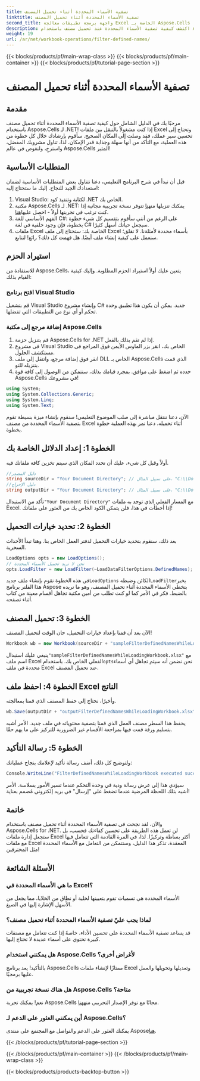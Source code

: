 ```yaml
---
title: تصفية الأسماء المحددة أثناء تحميل المصنف
linktitle: تصفية الأسماء المحددة أثناء تحميل المصنف
second_title: واجهة برمجة تطبيقات معالجة Excel الخاصة بـ Aspose.Cells .NET
description: اكتشف كيفية تصفية الأسماء المحددة عند تحميل مصنف باستخدام Aspose.Cells for .NET. دليل خطوة بخطوة لتحسين التعامل مع Excel.
weight: 19
url: /ar/net/workbook-operations/filter-defined-names/
---
```


{{< blocks/products/pf/main-wrap-class >}}
{{< blocks/products/pf/main-container >}}
{{< blocks/products/pf/tutorial-page-section >}}

# تصفية الأسماء المحددة أثناء تحميل المصنف

## مقدمة
مرحبًا بك في الدليل الشامل حول كيفية تصفية الأسماء المحددة أثناء تحميل مصنف باستخدام Aspose.Cells لـ .NET! إذا كنت مشغولاً بالتنقل بين ملفات Excel وتحتاج إلى تحسين سير عملك، فقد وصلت إلى المكان الصحيح. سأقوم بإرشادك خلال كل خطوة من هذه العملية، مع التأكد من أنها سهلة وجذابة قدر الإمكان. لذا، تناول مشروبك المفضل، واسترخِ، ولنغوص في عالم Aspose.Cells المثير!
## المتطلبات الأساسية
قبل أن نبدأ في شرح البرنامج التعليمي، دعنا نتناول بعض المتطلبات الأساسية لضمان استعدادك الجيد للنجاح. إليك ما ستحتاج إليه:
1. Visual Studio: لكتابة وتنفيذ كود .NET الخاص بك.
2.  مكتبة Aspose.Cells لـ .NET: يمكنك تنزيلها من[هنا](https://releases.aspose.com/cells/net/) تتوفر نسخة تجريبية مجانية إذا كنت ترغب في تجربتها أولاً - احصل عليها[هنا](https://releases.aspose.com/).
3. الفهم الأساسي للغة C#: على الرغم من أنني سأقوم بتقسيم كل شيء خطوة بخطوة، فإن وجود خلفية في لغة C# سيجعل حياتك أسهل كثيرًا.
4. ملفات Excel الخاصة بك: ستحتاج إلى ملف Excel بأسماء محددة لأمثلةنا. لا تقلق؛ سنعمل على كيفية إنشاء ملف أيضًا.
هل فهمت كل ذلك؟ رائع! لنتابع.
## استيراد الحزم
للاستفادة من Aspose.Cells، يتعين عليك أولاً استيراد الحزم المطلوبة. وإليك كيفية القيام بذلك:
### افتح برنامج Visual Studio
قم بتشغيل Visual Studio وإنشاء مشروع C# جديد. يمكن أن يكون هذا تطبيق وحدة تحكم أو أي نوع من التطبيقات التي تفضلها.
### إضافة مرجع إلى مكتبة Aspose.Cells
1. قم بتنزيل حزمة Aspose.Cells for .NET إذا لم تقم بذلك بالفعل.
2. في مشروع Visual Studio الخاص بك، انقر بزر الماوس الأيمن فوق المراجع في مستكشف الحلول.
3. انقر فوق إضافة مرجع، وانتقل إلى ملف DLL الخاص بـ Aspose.Cells الذي قمت بتنزيله للتو.
4. حدده ثم اضغط على موافق.
بمجرد قيامك بذلك، ستتمكن من الوصول إلى كافة قوة Aspose.Cells في مشروعك!
```csharp
using System;
using System.Collections.Generic;
using System.Linq;
using System.Text;
```
الآن، دعنا ننتقل مباشرة إلى صلب الموضوع التعليمي! سنقوم بإنشاء ميزة بسيطة تقوم بتصفية الأسماء المحددة من مصنف Excel أثناء تحميله. دعنا نمر بهذه العملية خطوة بخطوة.
## الخطوة 1: إعداد الدلائل الخاصة بك
أولاً وقبل كل شيء، عليك أن تحدد المكان الذي سيتم تخزين كافة ملفاتك فيه.
```csharp
//دليل المصدر
string sourceDir = "Your Document Directory"; // على سبيل المثال، "C:\\Documents\\ExcelFiles\\"
//دليل الإخراج
string outputDir = "Your Document Directory"; // على سبيل المثال، "C:\\Documents\\ExcelFiles\\Output\\"
```
 تأكد من الاستبدال`"Your Document Directory"` مع المسار الفعلي الذي توجد به ملفات Excel. إذا أخطأت في هذا، فلن يتمكن الكود الخاص بك من العثور على ملفاتك!
## الخطوة 2: تحديد خيارات التحميل
بعد ذلك، سنقوم بتحديد خيارات التحميل لدفتر العمل الخاص بنا. وهنا تبدأ الأحداث السحرية.
```csharp
LoadOptions opts = new LoadOptions();
// نحن لا نريد تحميل الأسماء المحددة
opts.LoadFilter = new LoadFilter(~LoadDataFilterOptions.DefinedNames);
```
 في هذه الخطوة نقوم بإنشاء ملف جديد`LoadOptions` الكائن وضبطه`LoadFilter`يخبر هذا الفلتر برنامج Aspose بتخطي الأسماء المحددة أثناء تحميل المصنف، وهو ما نريده بالضبط. فكر في الأمر كما لو كنت تطلب من أمين مكتبة تجاهل أقسام معينة من كتاب أثناء تصفحه.
## الخطوة 3: تحميل المصنف
الآن بعد أن قمنا بإعداد خيارات التحميل، حان الوقت لتحميل المصنف!
```csharp
Workbook wb = new Workbook(sourceDir + "sampleFilterDefinedNamesWhileLoadingWorkbook.xlsx", opts);
```
 ينبغي عليك استبدال`"sampleFilterDefinedNamesWhileLoadingWorkbook.xlsx"` مع اسم ملف Excel الفعلي الخاص بك. باستخدام`opts`نحن نضمن أنه سيتم تجاهل أي أسماء محددة في ملف Excel عند تحميل المصنف.
## الخطوة 4: احفظ ملف Excel الناتج
وأخيرًا، نحتاج إلى حفظ المصنف الذي قمنا بمعالجته.
```csharp
wb.Save(outputDir + "outputFilterDefinedNamesWhileLoadingWorkbook.xlsx");
```
يحفظ هذا السطر مصنف العمل الذي قمنا بتصفية محتوياته في ملف جديد. الأمر أشبه بتسليم ورقة قمت فيها بمراجعة الأقسام غير الضرورية للتركيز على ما يهم حقًا.
## الخطوة 5: رسالة التأكيد
ولتوضيح كل ذلك، أضف رسالة تأكيد لإعلامك بنجاح عملياتك:
```csharp
Console.WriteLine("FilterDefinedNamesWhileLoadingWorkbook executed successfully.");
```
سيؤدي هذا إلى عرض رسالة ودية في وحدة التحكم عندما تسير الأمور بسلاسة. الأمر أشبه بتلك اللحظة المرضية عندما تضغط على "إرسال" في بريد إلكتروني مُصمم بعناية!
## خاتمة
والآن، لقد نجحت في تصفية الأسماء المحددة أثناء تحميل مصنف باستخدام Aspose.Cells for .NET. لن تعمل هذه الطريقة على تحسين كفاءتك فحسب، بل ستجعل إدارة ملفات Excel أكثر بساطة وتركيزًا. لذا، في المرة القادمة التي تتعامل فيها مع ملفات Excel المعقدة، تذكر هذا الدليل، وستتمكن من التعامل مع الأسماء المحددة مثل المحترفين!
## الأسئلة الشائعة
### ما هي الأسماء المحددة في Excel؟  
الأسماء المحددة هي تسميات تقوم بتعيينها لخلية أو نطاق من الخلايا، مما يجعل من الأسهل الإشارة إليها في الصيغ.
### لماذا يجب عليّ تصفية الأسماء المحددة أثناء تحميل مصنف؟  
قد يساعد تصفية الأسماء المحددة على تحسين الأداء، خاصةً إذا كنت تتعامل مع مصنفات كبيرة تحتوي على أسماء عديدة لا تحتاج إليها.
### هل يمكنني استخدام Aspose.Cells لأغراض أخرى؟  
بالتأكيد! يعد برنامج Aspose.Cells ممتازًا لإنشاء ملفات Excel وتعديلها وتحويلها والعمل عليها برمجيًا.
### هل هناك نسخة تجريبية من Aspose.Cells متاحة؟  
 نعم! يمكنك تجربة Aspose.Cells مجانًا مع توفر الإصدار التجريبي منه[هنا](https://releases.aspose.com/).
### أين يمكنني العثور على الدعم لـ Aspose.Cells؟  
يمكنك العثور على الدعم والتواصل مع المجتمع على منتدى Aspose[هنا](https://forum.aspose.com/c/cells/9).

{{< /blocks/products/pf/tutorial-page-section >}}

{{< /blocks/products/pf/main-container >}}
{{< /blocks/products/pf/main-wrap-class >}}

{{< blocks/products/products-backtop-button >}}
